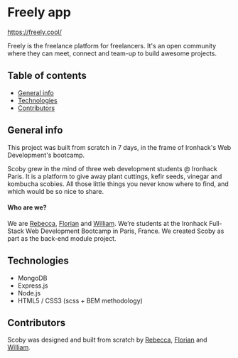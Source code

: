 # Freely app

https://freely.cool/

Freely is the freelance platform for freelancers. It's an open community where they can meet, connect and team-up to build awesome projects.

## Table of contents

- [General info](#general-info)
- [Technologies](#technologies)
- [Contributors](#contributors)

## General info

This project was built from scratch in 7 days, in the frame of Ironhack's Web Development's bootcamp.

Scoby grew in the mind of three web development students @ Ironhack Paris. It is a platform to give away plant cuttings, kefir seeds, vinegar and kombucha scobies. All those little things you never know where to find, and which would be so nice to share. 

#### Who are we?

We are [Rebecca](https://github.com/rebeccanoren), [Florian](https://github.com/florian-jomain) and [William](https://github.com/williamhzo). We’re students at the Ironhack Full-Stack Web Development Bootcamp in Paris, France. We created Scoby as part as the back-end module project.

## Technologies

- MongoDB
- Express.js
- Node.js
- HTML5 / CSS3 (scss + BEM methodology)

## Contributors

Scoby was designed and built from scratch by [Rebecca](https://github.com/rebeccanoren), [Florian](https://github.com/florian-jomain) and [William](https://github.com/williamhzo).
